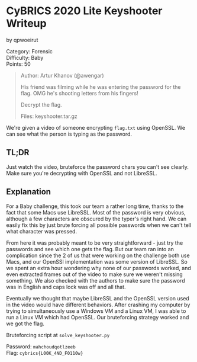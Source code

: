 # CyBRICS 2020 Lite Keyshooter Writeup
by qpwoeirut

Category: Forensic<br>
Difficulty: Baby<br>
Points: 50
> Author: Artur Khanov (@awengar)
> 
> His friend was filming while he was entering the password for the flag. OMG he's shooting letters from his fingers!
>
> Decrypt the flag.
>
> Files: keyshooter.tar.gz

We're given a video of someone encrypting `flag.txt` using OpenSSL.
We can see what the person is typing as the password.

## TL;DR
Just watch the video, bruteforce the password chars you can't see clearly.
Make sure you're decrypting with OpenSSL and not LibreSSL.

## Explanation
For a Baby challenge, this took our team a rather long time, thanks to the fact that some Macs use LibreSSL.
Most of the password is very obvious, although a few characters are obscured by the typer's right hand.
We can easily fix this by just brute forcing all possible passwords when we can't tell what character was pressed.

From here it was probably meant to be very straightforward - just try the passwords and see which one gets the flag.
But our team ran into an complication since the 2 of us that were working on the challenge both use Macs, and our OpenSSl implementation was some version of LibreSSL.
So we spent an extra hour wondering why none of our passwords worked, and even extracted frames out of the video to make sure we weren't missing something.
We also checked with the authors to make sure the password was in English and caps lock was off and all that.

Eventually we thought that maybe LibreSSL and the OpenSSL version used in the video would have different behaviors.
After crashing my computer by trying to simultaneously use a Windows VM and a Linux VM, I was able to run a Linux VM which had OpenSSL.
Our bruteforcing strategy worked and we got the flag.

Bruteforcing script at `solve_keyshooter.py`

Password: `mahchoudqotlzeeb`<br>
Flag: `cybrics{L00K_4ND_F0110w}`